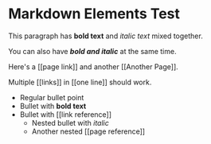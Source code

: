 # Markdown Elements Test

This paragraph has **bold text** and *italic text* mixed together.

You can also have ***bold and italic*** at the same time.

Here's a [[page link]] and another [[Another Page]].

Multiple [[links]] in [[one line]] should work.

- Regular bullet point
- Bullet with **bold text**
- Bullet with [[link reference]]
  - Nested bullet with *italic*
  - Another nested [[page reference]]